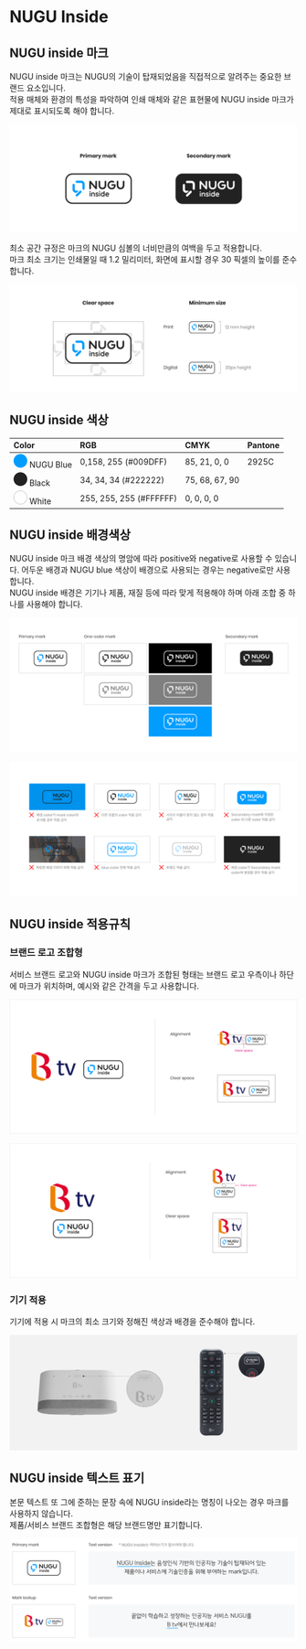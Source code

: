 # NUGU Inside

## **NUGU inside 마크**

NUGU inside 마크는 NUGU의 기술이 탑재되었음을 직접적으로 알려주는 중요한 브랜드 요소입니다.  
적용 매체와 환경의 특성을 파악하여 인쇄 매체와 같은 표현물에 NUGU inside 마크가 제대로 표시되도록 해야 합니다.

![](../../.gitbook/assets/assets_inside_mark.png)

최소 공간 규정은 마크의 NUGU 심볼의 너비만큼의 여백을 두고 적용합니다.  
마크 최소 크기는 인쇄물일 때 1.2 밀리미터, 화면에 표시할 경우 30 픽셀의 높이를 준수합니다.

![](../../.gitbook/assets/assets_inside_guide.png)

## **NUGU inside 색상**

| Color | RGB | CMYK | Pantone |
| :--- | :--- | :--- | :--- |
| ![](../../.gitbook/assets/assets_color_nugublue__1%20%285%29%20%286%29%20%283%29.png) NUGU Blue | 0,158, 255 \(\#009DFF\) | 85, 21, 0, 0 | 2925C |
| ![](../../.gitbook/assets/assets_color_black-1.png) Black | 34, 34, 34 \(\#222222\) | 75, 68, 67, 90 |  |
| ![](../../.gitbook/assets/assets_color_white__1.png) White | 255, 255, 255 \(\#FFFFFF\) | 0, 0, 0, 0 |  |

## **NUGU inside 배경색상**

NUGU inside 마크 배경 색상의 명암에 따라 positive와 negative로 사용할 수 있습니다. 어두운 배경과 NUGU blue 색상이 배경으로 사용되는 경우는 negative로만 사용합니다.  
NUGU inside 배경은 기기나 제품, 재질 등에 따라 맞게 적용해야 하며 아래 조합 중 하나를 사용해야 합니다.

![&#xBC30;&#xACBD;&#xC0C9;&#xC0C1;&#xC5D0; &#xB530;&#xB77C; &#xC801;&#xC6A9;&#xAC00;&#xB2A5;&#xD55C; &#xB9C8;&#xD06C;](../../.gitbook/assets/assets_usage1.png)

![&#xC624;&#xC6A9;&#xB41C; &#xC0AC;&#xB840;](../../.gitbook/assets/assets_usage2.png)

## **NUGU inside 적용규칙**

### 브랜드 로고 조합형

서비스 브랜드 로고와 NUGU inside 마크가 조합된 형태는 브랜드 로고 우측이나 하단에 마크가 위치하며, 예시와 같은 간격을 두고 사용합니다.

![&#xAC00;&#xB85C; &#xC870;&#xD569;&#xD615;](../../.gitbook/assets/assets_inside_guide_btv-3.png)

![&#xC138;&#xB85C; &#xC870;&#xD569;&#xD615;](../../.gitbook/assets/assets_inside_guide_btv2.png)

### 기기 적용

기기에 적용 시 마크의 최소 크기와 정해진 색상과 배경을 준수해야 합니다.

![](../../.gitbook/assets/assets_inside_app1.png)

## NUGU inside 텍스트 표기

본문 텍스트 또 그에 준하는 문장 속에 NUGU inside라는 명칭이 나오는 경우 마크를 사용하지 않습니다.  
제품/서비스 브랜드 조합형은 해당 브랜드명만 표기합니다.

![](../../.gitbook/assets/assets_inside_text.png)

